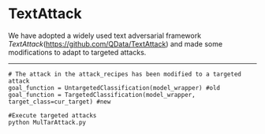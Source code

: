 # TextAttack

We have adopted a widely used text adversarial framework *TextAttack*(https://github.com/QData/TextAttack) and made some modifications to adapt to targeted attacks.


--------------
```
# The attack in the attack_recipes has been modified to a targeted attack
goal_function = UntargetedClassification(model_wrapper) #old
goal_function = TargetedClassification(model_wrapper, target_class=cur_target) #new
```

```
#Execute targeted attacks
python MulTarAttack.py
```
